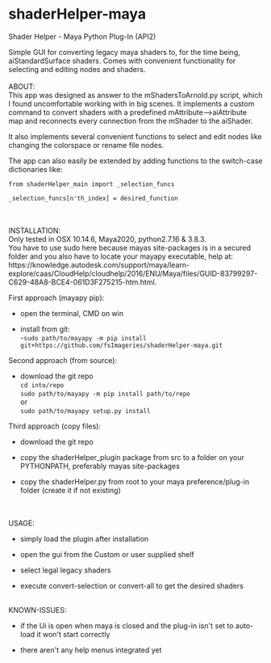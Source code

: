 # shaderHelper-maya
Shader Helper - Maya Python Plug-In (API2)


Simple GUI for converting legacy maya shaders to, for the time being, aiStandardSurface shaders.
Comes with convenient functionality for selecting and editing nodes and shaders.
<br/>
<br/>
ABOUT:<br/>
  This app was designed as answer to the mShadersToArnold.py script, which I found uncomfortable working with in big scenes.
  It implements a custom command to convert shaders with a predefined mAttribute-->aiAttribute map and
  reconnects every connection from the mShader to the aiShader.

  It also implements several convenient functions to select and edit nodes like changing the colorspace or rename file nodes.

  The app can also easily be extended by adding functions to the switch-case dictionaries like:

```
from shaderHelper_main import _selection_funcs

_selection_funcs[n'th_index] = desired_function
```
<br/>
<br/>
INSTALLATION:<br/>
Only tested in OSX 10.14.6, Maya2020, python2.7.16 & 3.8.3.<br/>
You have to use sudo here because mayas site-packages is in a secured folder and
you also have to locate your mayapy executable, help at: https://knowledge.autodesk.com/support/maya/learn-explore/caas/CloudHelp/cloudhelp/2016/ENU/Maya/files/GUID-83799297-C629-48A8-BCE4-061D3F275215-htm.html.
<br/>

  First approach (mayapy pip):
  
  - open the terminal, CMD on win
  
  - install from git:<br/>
    -`sudo path/to/mayapy -m pip install git+https://github.com/fsImageries/shaderHelper-maya.git`

  Second approach (from source):<br/>
  
  - download the git repo<br/>
    `cd into/repo`<br/>
    `sudo path/to/mayapy -m pip install path/to/repo`<br/>
    or<br/>
    `sudo path/to/mayapy setup.py install`<br/>
  
  Third approach (copy files):<br/>
  
  - download the git repo
  
  - copy the shaderHelper_plugin package from src to a folder on your PYTHONPATH, preferably mayas site-packages
  
  - copy the shaderHelper.py from root to your maya preference/plug-in folder (create it if not existing)
<br/>  
<br/>
USAGE:

  - simply load the plugin after installation
  
  - open the gui from the Custom or user supplied shelf
  
  - select legal legacy shaders
  
  - execute convert-selection or convert-all to get the desired shaders
  
  
 <br/>
KNOWN-ISSUES:

  - if the Ui is open when maya is closed and the plug-in isn't set to auto-load it won't start correctly
  
  - there aren't any help menus integrated yet
  
 
